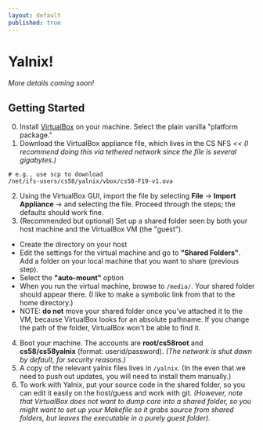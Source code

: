```yaml
---
layout: default
published: true
---
```


# Yalnix!

_More details coming soon!_


## Getting Started

0. Install [<i class="fas fa-external-link-alt"></i> VirtualBox](https://www.virtualbox.org/wiki/Downloads) on your machine. Select the plain vanilla "platform package."
1. Download the VirtualBox appliance file, which lives in the CS NFS _<< (I recommend doing this via tethered network since the file is several gigabytes.)_
  ```
  # e.g., use scp to download
  /net/ifs-users/cs58/yalnix/vbox/cs58-F19-v1.ova
  ```
2. Using the VirtualBox GUI, import the file by selecting **File** &rarr; **Import Appliance** &rarr; and selecting the file. Proceed through the steps; the defaults should work fine.
3. (Recommended but optional) Set up a shared folder seen by both your host machine and the VirtualBox VM (the "guest").
  - Create the directory on your host
  - Edit the settings for the virtual machine and go to **"Shared Folders"**. Add a folder on your local machine that you want to share (previous step).
  - Select the **"auto-mount"** option
  - When you run the virtual machine, browse to `/media/`. Your shared folder should appear there. (I like to make a symbolic link from that to the home directory.)
  - NOTE: **do not** move your shared folder once you've attached it to the VM, because VirtualBox looks for an absolute pathname. If you change the path of the folder, VirtualBox won't be able to find it.
4. Boot your machine. The accounts are **root/cs58root** and **cs58/cs58yalnix** (format: userid/password). _(The network is shut down by default, for security reasons.)_
5. A copy of the relevant yalnix files lives in `/yalnix`. (In the even that we need to push out updates, you will need to install them manually.)
6. To work with Yalnix, put your source code in the shared folder, so you can edit it easily on the host/guess and work with git.
   _(However, note that VirtualBox does not want to dump core into a shared folder, so you might want to set up your Makefile so it grabs source from shared folders, but leaves the executable in a purely guest folder)._
